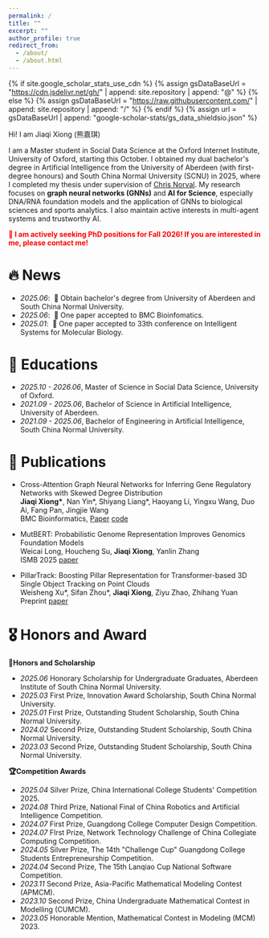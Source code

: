 ```yaml
---
permalink: /
title: ""
excerpt: ""
author_profile: true
redirect_from: 
  - /about/
  - /about.html
---
```


{% if site.google_scholar_stats_use_cdn %}
{% assign gsDataBaseUrl = "https://cdn.jsdelivr.net/gh/" | append: site.repository | append: "@" %}
{% else %}
{% assign gsDataBaseUrl = "https://raw.githubusercontent.com/" | append: site.repository | append: "/" %}
{% endif %}
{% assign url = gsDataBaseUrl | append: "google-scholar-stats/gs_data_shieldsio.json" %}

<span class='anchor' id='about-me'></span>

Hi! I am Jiaqi Xiong (熊嘉琪)

I am a Master student in Social Data Science at the Oxford Internet Institute, University of Oxford, starting this October. I obtained my dual bachelor's degree in Artificial Intelligence from the University of Aberdeen (with first-degree honours) and South China Normal University (SCNU) in 2025, where I completed my thesis under supervision of [Chris Norval](http://cnorval.com/). My research focuses on **graph neural networks (GNNs)** and **AI for Science**, especially DNA/RNA foundation models and the application of GNNs to biological sciences and sports analytics. I also maintain active interests in multi-agent systems and trustworthy AI.

<span style="color:red">**🙋 I am actively seeking PhD positions for Fall 2026! If you are interested in me, please contact me!**</span>


# 🔥 News
- *2025.06*: &nbsp;🎉 Obtain bachelor's degree from University of Aberdeen and South China Normal University.
- *2025.06*: &nbsp;🎉 One paper accepted to BMC Bioinfomatics. 
- *2025.01*: &nbsp;🎉 One paper accepted to 33th conference on Intelligent Systems for Molecular Biology.


# 📖 Educations
- *2025.10 - 2026.06*, Master of Science in Social Data Science, University of Oxford. 
- *2021.09 - 2025.06*, Bachelor of Science in Artificial Intelligence, University of Aberdeen.
- *2021.09 - 2025.06*, Bachelor of Engineering in Artificial Intelligence, South China Normal University.

# 📝 Publications 

- Cross-Attention Graph Neural Networks for Inferring Gene Regulatory Networks with Skewed Degree Distribution \
**Jiaqi Xiong\***, Nan Yin\*, Shiyang Liang\*, Haoyang Li, Yingxu Wang, Duo Ai, Fang Pan, Jingjie Wang \
BMC Bioinformatics, [Paper](https://bmcbioinformatics.biomedcentral.com/articles/10.1186/s12859-025-06186-1) [code](https://github.com/kikixiong/XATGRN)

- MutBERT: Probabilistic Genome Representation Improves Genomics Foundation Models \
Weicai Long, Houcheng Su, **Jiaqi Xiong**, Yanlin Zhang \
ISMB 2025 [paper](https://www.biorxiv.org/content/10.1101/2025.01.23.634452v1)

- PillarTrack: Boosting Pillar Representation for Transformer-based 3D Single Object Tracking on Point Clouds\
Weisheng Xu\*, Sifan Zhou\*, **Jiaqi Xiong**, Ziyu Zhao, Zhihang Yuan\
Preprint [paper](https://arxiv.org/pdf/2404.07495?)


# 🎖 Honors and Award
**🏅Honors and Scholarship**
- *2025.06* Honorary Scholarship for Undergraduate Graduates, Aberdeen Institute of South China Normal University.
- *2025.03* First Prize, Innovation Award Scholarship, South China Normal University.
- *2025.01* First Prize, Outstanding Student Scholarship, South China Normal University.
- *2024.02* Second Prize, Outstanding Student Scholarship, South China Normal University.
- *2023.03* Second Prize, Outstanding Student Scholarship, South China Normal University.

**🏆Competition Awards**
- *2025.04* Silver Prize, China International College Students' Competition 2025.
- *2024.08* Third Prize, National Final of China Robotics and Artificial Intelligence Competition.
- *2024.07* First Prize, Guangdong College Computer Design Competition.
- *2024.07* FIrst Prize, Network Technology Challenge of China Collegiate Computing Competition.
- *2024.05* Silver Prize, The 14th "Challenge Cup" Guangdong College Students Entrepreneurship Competition.
- *2024.04* Second Prize, The 15th Lanqiao Cup National Software Competition.
- *2023.11* Second Prize, Asia-Pacific Mathematical Modeling Contest (APMCM).
- *2023.10* Second Prize, China Undergraduate Mathematical Contest in Modelling (CUMCM).
- *2023.05* Honorable Mention, Mathematical Contest in Modeling (MCM) 2023.





